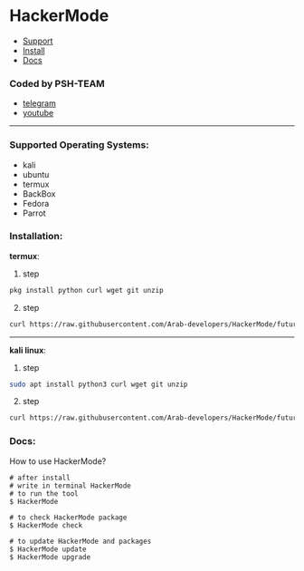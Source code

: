 # HackerMode
- [Support](#support)
- [Install](#install)
- [Docs](#docs)

### Coded by PSH-TEAM
- [telegram](https://t.me/psh_team)
- [youtube](https://www.youtube.com/channel/UCRFNcuHk3I_1g6PBaBxj9qQ)
___
<div id="support"></div>

### Supported Operating Systems:
- kali
- ubuntu
- termux
- BackBox
- Fedora
- Parrot

<div id="install"></div>

### Installation:
**termux**:
1. step
```bash
pkg install python curl wget git unzip
```
2. step
```bash
curl https://raw.githubusercontent.com/Arab-developers/HackerMode/future/install.sh > HackerModeInstall && source HackerModeInstall
```
___
**kali linux**:
1. step
```bash
sudo apt install python3 curl wget git unzip
```
2. step
```bash
curl https://raw.githubusercontent.com/Arab-developers/HackerMode/future/install.sh > HackerModeInstall && source HackerModeInstall
```

<div id="docs"></div>

### Docs:
How to use HackerMode?
```shell
# after install
# write in terminal HackerMode
# to run the tool
$ HackerMode

# to check HackerMode package
$ HackerMode check

# to update HackerMode and packages
$ HackerMode update
$ HackerMode upgrade
```
